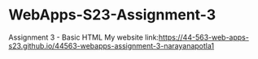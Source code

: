 # WebApps-S23-Assignment-3
Assignment 3 - Basic HTML
My website link:<https://44-563-web-apps-s23.github.io/44563-webapps-assignment-3-narayanapotla1>

